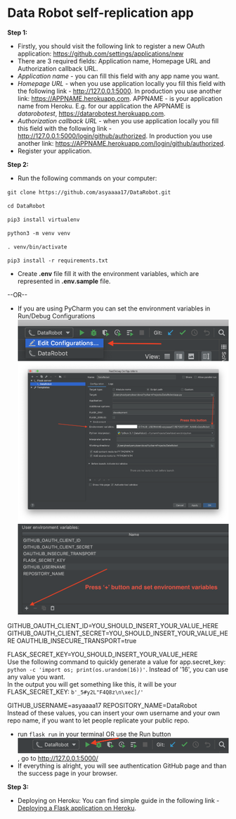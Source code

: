 # Data Robot self-replication app

**Step 1:**
- Firstly, you should visit the following link to register a new OAuth application: 
https://github.com/settings/applications/new
- There are 3 required fields: Application name, Homepage URL and Authorization callback URL.
- _Application name_ - you can fill this field with any app name you want.
- _Homepage URL_ - when you use application locally you fill this field with the following link - http://127.0.0.1:5000.
In production you use another link: https://APPNAME.herokuapp.com. APPNAME - is your application name from Heroku. E.g.
for our application the APPNAME is _datarobotest_, https://datarobotest.herokuapp.com.
- _Authorization callback URL_ - when you use application locally you fill this field with the following link - 
http://127.0.0.1:5000/login/github/authorized.
In production you use another link: https://APPNAME.herokuapp.com/login/github/authorized.
- Register your application.

**Step 2:**
 - Run the following commands on your computer:

`git clone https://github.com/asyaaaa17/DataRobot.git`

`cd DataRobot`

`pip3 install virtualenv`

`python3 -m venv venv`

`. venv/bin/activate`

`pip3 install -r requirements.txt`

 - Create **.env** file fill it with the environment variables, which are represented in **.env.sample** file.
 
 --OR-- 
 - If you are using PyCharm you can set the environment variables in Run/Debug Configurations
 ![alt](./images/Edit_Configurations.png)
 ![alt](./images/Run_Debug_Conf.png)
 ![alt](./images/environment_variables.png)
 
 GITHUB_OAUTH_CLIENT_ID=YOU_SHOULD_INSERT_YOUR_VALUE_HERE
 GITHUB_OAUTH_CLIENT_SECRET=YOU_SHOULD_INSERT_YOUR_VALUE_HERE
 OAUTHLIB_INSECURE_TRANSPORT=true
 
 FLASK_SECRET_KEY=YOU_SHOULD_INSERT_YOUR_VALUE_HERE<br/>
Use the following command to quickly generate a value for app.secret_key:
`python -c 'import os; print(os.urandom(16))'`. Instead of '16', you can use any value you want.<br/>
In the output you will get something like this, it will be your FLASK_SECRET_KEY:
`b'_5#y2L"F4Q8z\n\xec]/'`

 GITHUB_USERNAME=asyaaaa17
 REPOSITORY_NAME=DataRobot<br/>
 Instead of these values, you can insert your own username and your own repo name,
 if you want to let people replicate your public repo.
 
 - run `flask run` in your terminal OR use the Run button ![alt](./images/run_button.png), go to http://127.0.0.1:5000/
 - If everything is alright, you will see authentication GitHub page and than the success page in your browser.
  
 
 **Step 3:**
 - Deploying on Heroku:
 You can find simple guide in the following link - 
[Deploying a Flask application on Heroku](https://medium.com/@gitaumoses4/deploying-a-flask-application-on-heroku-e509e5c76524).